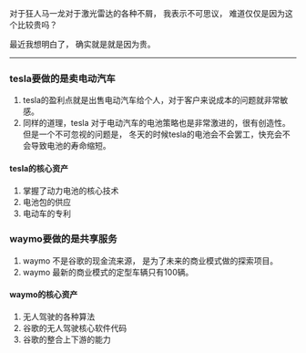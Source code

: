 对于狂人马一龙对于激光雷达的各种不屑， 我表示不可思议， 难道仅仅是因为这个比较贵吗？

最近我想明白了， 确实就是就是因为贵。

----

### tesla要做的是卖电动汽车

1. tesla的盈利点就是出售电动汽车给个人，对于客户来说成本的问题就非常敏感。
2. 同样的道理，tesla 对于电动汽车的电池策略也是非常激进的，很有创造性。 
但是一个不可忽视的问题是， 冬天的时候tesla的电池会不会罢工，快充会不会导致电池的寿命缩短。

#### tesla的核心资产
1. 掌握了动力电池的核心技术
2. 电池包的供应
3. 电动车的专利

### waymo要做的是共享服务
1. waymo 不是谷歌的现金流来源， 是为了未来的商业模式做的探索项目。 
2. waymo 最新的商业模式的定型车辆只有100辆。

#### waymo的核心资产
1. 无人驾驶的各种算法
2. 谷歌的无人驾驶核心软件代码
3. 谷歌的整合上下游的能力
